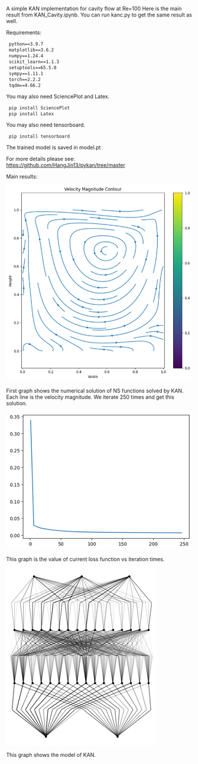 A simple KAN implementation for cavity flow at Re=100
Here is the main result from KAN_Cavity.ipynb. You can run kanc.py to get the same result as well.


Requirements:
```
 python==3.9.7
 matplotlib==3.6.2
 numpy==1.24.4
 scikit_learn==1.1.3
 setuptools==65.5.0
 sympy==1.11.1
 torch==2.2.2
 tqdm==4.66.2
```

You may also need SciencePlot and Latex.
```
 pip install SciencePlot
 pip install Latex
```

You may also need tensorboard.
```
 pip install tensorboard
```


The trained model is saved in model.pt



For more details please see: 
https://github.com/HangJin13/pykan/tree/master




Main results:

![image](vmc.png)


First graph shows the numerical solution of NS functions solved by KAN.
Each line is the velocity magnitude.
We iterate 250 times and get this solution.

![image](loss.png)


This graph is the value of current loss function vs iteration times.


<!-- ![image]
This graph is a "weak" numerical solution of NS functions. We iterate 100 times to get this solution. The current loss value is the same as above. -->


![image](model.png)


This graph shows the model of KAN.